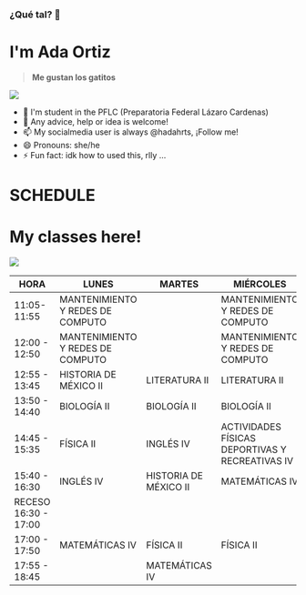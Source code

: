 ### ¿Qué tal? 👋
# I'm Ada Ortiz

> **Me gustan los gatitos**

![](https://media.tenor.com/L4CcAh4ljlwAAAAM/good-night-cute.gif)


- 🌱 I'm student in the PFLC (Preparatoria Federal Lázaro Cardenas)
- 🤔 Any advice, help or idea is welcome!
- 📫 My socialmedia user is always @hadahrts, ¡Follow me!
- 😄 Pronouns: she/he
- ⚡ Fun fact: idk how to used this, rlly ...

# **SCHEDULE**
# My classes here!
![](https://media.tenor.com/29Ok5pc0ivAAAAAM/gatinho-gato.gif)


| HORA                 | LUNES                            | MARTES                | MIÉRCOLES                                       | JUEVES                   | VIERNES               |
|----------------------|----------------------------------|-----------------------|-------------------------------------------------|--------------------------|-----------------------|
| 11:05- 11:55         | MANTENIMIENTO Y REDES DE COMPUTO |                       | MANTENIMIENTO Y REDES DE COMPUTO                |                          |                       |
| 12:00 - 12:50        | MANTENIMIENTO Y REDES DE COMPUTO |                       | MANTENIMIENTO Y REDES DE COMPUTO                |                          | COMUNIDADES VIRTUALES |
| 12:55 - 13:45        | HISTORIA DE MÉXICO II            | LITERATURA II         | LITERATURA II                                   | COMUNIDADES VIRTUALES    | COMUNIDADES VIRTUALES |
| 13:50 - 14:40        | BIOLOGÍA II                      | BIOLOGÍA II           | BIOLOGÍA II                                     | BIOLOGÍA II              | LITERATURA II         |
| 14:45 - 15:35        | FÍSICA II                        | INGLÉS IV             | ACTIVIDADES FÍSICAS DEPORTIVAS Y RECREATIVAS IV | HISTORIA DE MÉXICO II    | MATEMÁTICAS IV        |
| 15:40 - 16:30        | INGLÉS IV                        | HISTORIA DE MÉXICO II | MATEMÁTICAS IV                                  | MATEMÁTICAS IV           | INGLÉS IV             |
| RECESO 16:30 - 17:00 |                                  |                       |                                                 |                          |                       |
| 17:00 - 17:50        | MATEMÁTICAS IV                   | FÍSICA II             | FÍSICA II                                       | FÍSICA II                | FÍSICA II             |
| 17:55 - 18:45        |                                  | MATEMÁTICAS IV        |                                                 | ORIENTACIÓN EDUCATIVA IV |                       |
